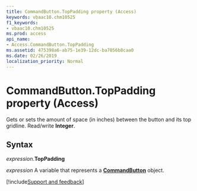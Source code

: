 ```yaml
---
title: CommandButton.TopPadding property (Access)
keywords: vbaac10.chm10525
f1_keywords:
- vbaac10.chm10525
ms.prod: access
api_name:
- Access.CommandButton.TopPadding
ms.assetid: 475398a6-ab75-1e39-12dc-ba7056b8caa0
ms.date: 02/26/2019
localization_priority: Normal
---
```



# CommandButton.TopPadding property (Access)

Gets or sets the amount of space (in inches) between the button and its top gridline. Read/write **Integer**.


## Syntax

_expression_.**TopPadding**

_expression_ A variable that represents a **[CommandButton](Access.CommandButton.md)** object.




[!include[Support and feedback](~/includes/feedback-boilerplate.md)]